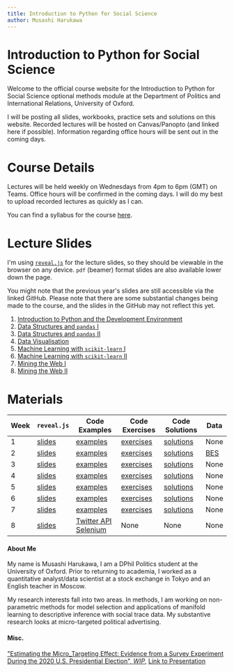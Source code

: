 ```yaml
---
title: Introduction to Python for Social Science
author: Musashi Harukawa
---
```


# Introduction to Python for Social Science

Welcome to the official course website for the Introduction to Python for Social Science optional methods module at the Department of Politics and International Relations, University of Oxford.

I will be posting all slides, workbooks, practice sets and solutions on this website. Recorded lectures will be hosted on Canvas/Panopto (and linked here if possible). Information regarding office hours will be sent out in the coming days.

# Course Details

Lectures will be held weekly on Wednesdays from 4pm to 6pm (GMT) on Teams. Office hours will be confirmed in the coming days. I will do my best to upload recorded lectures as quickly as I can.

You can find a syllabus for the course [here](/dpir-intro-python/syllabus.pdf).

# Lecture Slides

I'm using [`reveal.js`](https://revealjs.com/#/) for the lecture slides, so they should be viewable in the browser on any device. `pdf` (beamer) format slides are also available lower down the page.

You might note that the previous year's slides are still accessible via the linked GitHub. Please note that there are some substantial changes being made to the course, and the slides in the GitHub may not reflect this yet.

1. [Introduction to Python and the Development Environment](/dpir-intro-python/Week1/lecture.html)
2. [Data Structures and `pandas` I](/dpir-intro-python/Week2/lecture.html)
3. [Data Structures and `pandas` II](/dpir-intro-python/Week3/lecture.html)
4. [Data Visualisation](/dpir-intro-python/Week4/lecture.html)
5. [Machine Learning with `scikit-learn` I](/dpir-intro-python/Week5/lecture.html)
6. [Machine Learning with `scikit-learn` II](/dpir-intro-python/Week6/lecture.html)
7. [Mining the Web I](/dpir-intro-python/Week7/lecture.html)
8. [Mining the Web II](/dpir-intro-python/Week8/lecture.html)


# Materials

| Week | `reveal.js`                                     | Code Examples                                                                                                               | Code Exercises                                        | Code Solutions                                        | Data                                                |
| ---- | ----------------------------------------------- | --------------------------------------------------------------------------------------------------------------------------- | ----------------------------------------------------- | ----------------------------------------------------- | --------------------------------------------------- |
| 1    | [slides](/dpir-intro-python/Week1/lecture.html) | [examples](/dpir-intro-python/Week1/examples_student.ipynb)                                                                 | [exercises](/dpir-intro-python/Week1/exercises.ipynb) | [solutions](/dpir-intro-python/Week1/solutions.ipynb) | None                                                |
| 2    | [slides](/dpir-intro-python/Week2/lecture.html) | [examples](/dpir-intro-python/Week2/examples_student.ipynb)                                                                 | [exercises](/dpir-intro-python/Week2/exercises.ipynb) | [solutions](/dpir-intro-python/Week2/solutions.ipynb) | [BES](/dpir-intro-python/Week2/data/data_week2.zip) |
| 3    | [slides](/dpir-intro-python/Week3/lecture.html) | [examples](/dpir-intro-python/Week3/examples_student.ipynb)                                                                 | [exercises](/dpir-intro-python/Week3/exercises.ipynb) | [solutions](/dpir-intro-python/Week3/solutions.ipynb) | None                                                |
| 4    | [slides](/dpir-intro-python/Week4/lecture.html) | [examples](/dpir-intro-python/Week4/examples_student.ipynb)                                                                 | [exercises](/dpir-intro-python/Week4/exercises.ipynb) | [solutions](/dpir-intro-python/Week4/solutions.ipynb) | None                                                |
| 5    | [slides](/dpir-intro-python/Week5/lecture.html) | [examples](/dpir-intro-python/Week5/examples_student.ipynb)                                                                 | [exercises](/dpir-intro-python/Week5/exercises.ipynb) | [solutions](/dpir-intro-python/Week5/solutions.ipynb) | None                                                |
| 6    | [slides](/dpir-intro-python/Week6/lecture.html) | [examples](/dpir-intro-python/Week6/examples_student.ipynb)                                                                 | [exercises](/dpir-intro-python/Week6/exercises.ipynb) | [solutions](/dpir-intro-python/Week6/solutions.ipynb) | None                                                |
| 7    | [slides](/dpir-intro-python/Week7/lecture.html) | [examples](/dpir-intro-python/Week7/examples_student.ipynb)                                                                 | [exercises](/dpir-intro-python/Week7/exercises.ipynb) | [solutions](/dpir-intro-python/Week7/solutions.ipynb) | None                                                |
| 8    | [slides](/dpir-intro-python/Week8/lecture.html) | [Twitter API](/dpir-intro-python/Week8/examples_twitter.ipynb) [Selenium](/dpir-intro-python/Week8/examples_selenium.ipynb) | None                                                  | None                                                  | None                                                |




#### About Me

My name is Musashi Harukawa, I am a DPhil Politics student at the University of Oxford. Prior to returning to academia, I worked as a quantitative analyst/data scientist at a stock exchange in Tokyo and an English teacher in Moscow.

My research interests fall into two areas. In methods, I am working on non-parametric methods for model selection and applications of manifold learning to descriptive inference with social trace data. My substantive research looks at micro-targeted political advertising.

#### Misc.

["Estimating the Micro_Targeting Effect: Evidence from a Survey Experiment During the 2020 U.S. Presidential Election", _WIP_](/misc_presentations/draft4.pdf), [Link to Presentation](/misc_presentations/pip-colloquium.html)
